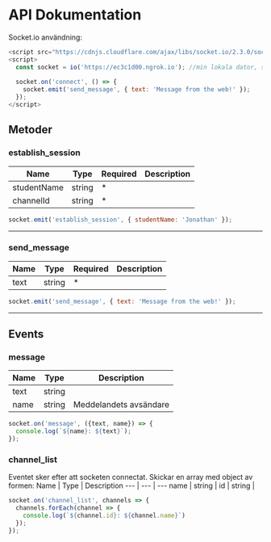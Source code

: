 # API Dokumentation

Socket.io användning:
```javascript
<script src="https://cdnjs.cloudflare.com/ajax/libs/socket.io/2.3.0/socket.io.js"></script>
<script>
  const socket = io('https://ec3c1d00.ngrok.io'); //min lokala dator, ska senare vara https://api.dothemath.app
  
  socket.on('connect', () => {
    socket.emit('send_message', { text: 'Message from the web!' });
  });
</script>
```

## Metoder

### establish_session 

Name | Type | Required | Description
--- | --- | --- | ---
studentName | string | * |
channelId | string | * |

```javascript
socket.emit('establish_session', { studentName: 'Jonathan' });
```
___

### send_message 

Name | Type | Required | Description
--- | --- | --- | ---
text | string | *

```javascript
socket.emit('send_message', { text: 'Message from the web!' });
```
___

## Events

### message

Name | Type | Description
--- | --- | ---
text | string | 
name | string | Meddelandets avsändare

```javascript
socket.on('message', ({text, name}) => {
  console.log(`${name}: ${text}`);
});
```

### channel_list

Eventet sker efter att socketen connectat. Skickar en array med object av formen:
Name | Type | Description
--- | --- | ---
name | string | 
id | string | 

```javascript
socket.on('channel_list', channels => {
  channels.forEach(channel => {
    console.log(`${channel.id}: ${channel.name}`)
  });
});
```